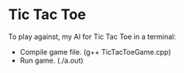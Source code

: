 # Tic Tac Toe
To play against, my AI for Tic Tac Toe in a terminal:
- Compile game file. (g++ TicTacToeGame.cpp)
- Run game. (./a.out)
